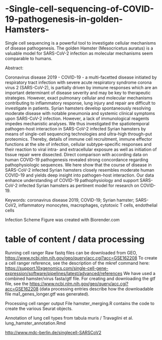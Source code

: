 # -Single-cell-sequencing-of-COVID-19-pathogenesis-in-golden-Hamsters-
Single cell sequencing is a powerful tool to investigate cellular mechanisms of disease pathogenesis. The golden Hamster (Mesocricetus auratus) is a valuable model for SARS-CoV-2 infection as molecular mechanisms seem comparable to humans.

Abstract:

Coronavirus disease 2019 - COVID-19 - a multi-facetted disease initiated by respiratory tract infection with severe acute respiratory syndrome corona virus 2 (SARS-CoV-2), is partially driven by immune responses which are an important determinant of disease severity and may be key to therapeutic strategies. However, exact pulmonary cellular and molecular mechanisms contributing to inflammatory response, lung injury and repair are difficult to investigate in patients. Syrian hamsters develop spontaneously resolving moderate disease with notable pneumonia and systemic clinical symptoms upon SARS-CoV-2 infection. However, a lack of immunological reagents impedes mechanistic analyses. We thus investigated the spatiotemporal pathogen-host interaction in SARS-CoV-2 infected Syrian hamsters by means of single-cell sequencing technologies and ultra-high through-put proteomics. Thereby, details of immune cell recruitment, immune effector functions at the site of infection, cellular subtype-specific responses and their reaction to viral intra- and extracellular exposure as well as initiation of tissue repair were dissected. Direct comparison with according data on human COVID-19 pathogenesis revealed strong concordance regarding pathophysiologic sequences. We here show that the course of disease in SARS-CoV-2 infected Syrian hamsters closely resembles moderate human COVID-19 and yields deep insight into pathogen-host interaction. Our data enhance understanding of COVID-19 pathophysiology and support SARS-CoV-2 infected Syrian hamsters as pertinent model for research on COVID-19.

Keywords: coronavirus disease 2019, COVID-19; Syrian hamster; SARS-CoV2, inflammatory monocytes, macrophages, cytotoxic T cells, endothelial cells 

Infection Scheme Figure was created with Biorender.com

# table of content / data processing

Running cell ranger
Raw fastq files can be downloaded from GEO, https://www.ncbi.nlm.nih.gov/geo/query/acc.cgi?acc=GSE162208
To create a cell ranger reference, see the description of the mkref command here: https://support.10xgenomics.com/single-cell-gene-expression/software/pipelines/latest/advanced/references
We have used a combined hamster/virus fasta/gtf file. For creating and downloading the gtf file, see the https://www.ncbi.nlm.nih.gov/geo/query/acc.cgi?acc=GSE162208 (data processing entries describe how the downloadable file ma1_genes_longer.gtf was generated).

Processing cell ranger output
File hamster_merging.R contains the code to create the various Seurat objects.

Annotation of lung cell types from tabula muris / Travaglini et al.
lung_hamster_annotation.Rmd

http://www.mdc-berlin.de/singlecell-SARSCoV2
